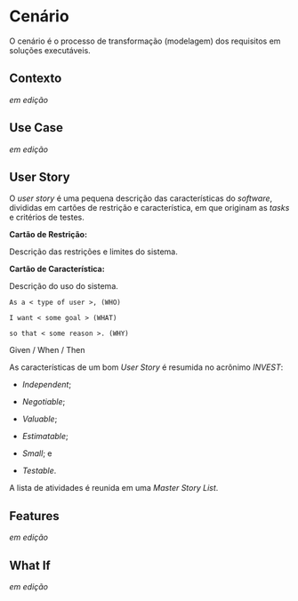 # Cenário

O cenário é o processo de transformação \(modelagem\) dos requisitos em soluções executáveis.

## Contexto

_em edição_

## Use Case

_em edição_

## User Story

O _user story_ é uma pequena descrição das características do _software_, divididas em cartões de restrição e característica, em que originam as _tasks_ e critérios de testes.

**Cartão de Restrição:**

Descrição das restrições e limites do sistema.

**Cartão de Característica:**

Descrição do uso do sistema.

`As a < type of user >, (WHO)`

`I want < some goal > (WHAT)`

`so that < some reason >. (WHY)`

Given \/ When \/ Then

As características de um bom _User Story_ é resumida no acrônimo _INVEST_:

* _Independent_;

* _Negotiable_;

* _Valuable_;

* _Estimatable_;

* _Small_; e

* _Testable_.


A lista de atividades é reunida em uma _Master Story List_.

## Features

_em edição_

## What If

_em edição_

